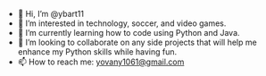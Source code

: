 - 👋 Hi, I’m @ybart11
- 👀 I’m interested in technology, soccer, and video games. 
- 🌱 I’m currently learning how to code using Python and Java. 
- 💞️ I’m looking to collaborate on any side projects that will help me enhance my Python skills while having fun.
- 📫 How to reach me: yovany1061@gmail.com 

<!---
ybart11/ybart11 is a ✨ special ✨ repository because its `README.md` (this file) appears on your GitHub profile.
You can click the Preview link to take a look at your changes.
--->
